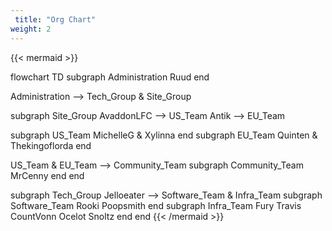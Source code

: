 ```yaml
---
 title: "Org Chart"
weight: 2
---
```


{{< mermaid >}}

flowchart TD
subgraph Administration
Ruud
end

Administration -->
Tech_Group & Site_Group

subgraph Site_Group
AvaddonLFC --> US_Team
Antik --> EU_Team

subgraph US_Team
MichelleG & Xylinna
end
subgraph EU_Team
Quinten & Thekingoflorda
end

US_Team & EU_Team --> Community_Team
subgraph Community_Team
MrCenny
end
end


subgraph Tech_Group
Jelloeater --> Software_Team & Infra_Team
subgraph Software_Team
Rooki
Poopsmith
end
subgraph Infra_Team
Fury
Travis
CountVonn
Ocelot
Snoltz
end
end
{{< /mermaid >}}
